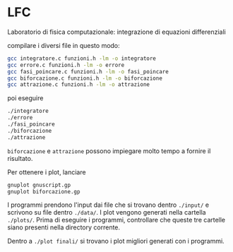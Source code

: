 # LFC
Laboratorio di fisica computazionale: integrazione di equazioni differenziali

compilare i diversi file in questo modo:
```bash
gcc integratore.c funzioni.h -lm -o integratore
gcc errore.c funzioni.h -lm -o errore
gcc fasi_poincare.c funzioni.h -lm -o fasi_poincare
gcc biforcazione.c funzioni.h -lm -o biforcazione
gcc attrazione.c funzioni.h -lm -o attrazione
```
poi eseguire
```bash
./integratore
./errore
./fasi_poincare
./biforcazione
./attrazione
```
`biforcazione` e `attrazione` possono impiegare molto tempo a fornire il risultato.

Per ottenere i plot, lanciare
```bash
gnuplot gnuscript.gp
gnuplot biforcazione.gp
```
I programmi prendono l'input dai file che si trovano dentro `./input/` e scrivono su file dentro `./data/`.
I plot vengono generati nella cartella `./plots/`.
Prima di eseguire i programmi, controllare che queste tre cartelle siano presenti nella directory corrente.

Dentro a `./plot finali/` si trovano i plot migliori generati con i programmi.
